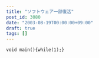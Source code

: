 ```yaml
---
title: "ソフトウェア一部復活"
post_id: 3080
date: "2003-08-19T00:00:00+09:00"
draft: true
tags: []
---
```



`void main(){while(1);}`
